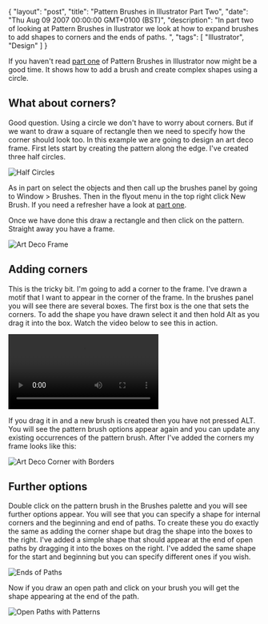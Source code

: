 {
  "layout": "post",
  "title": "Pattern Brushes in Illustrator Part Two",
  "date": "Thu Aug 09 2007 00:00:00 GMT+0100 (BST)",
  "description": "In part two of looking at Pattern Brushes in Ilustrator we look at how to expand brushes to add shapes to corners and the ends of paths. ",
  "tags": [
    "Illustrator",
    "Design"
  ]
}

If you haven't read [part one][1] of Pattern Brushes in Illustrator now might be a good time. It shows how to add a brush and create complex shapes using a circle.

## What about corners?

Good question. Using a circle we don't have to worry about corners. But if we want to draw a square of rectangle then we need to specify how the corner should look too. In this example we are going to design an art deco frame. First lets start by creating the pattern along the edge. I've created three half circles.

![Half Circles][2] 

As in part on select the objects and then call up the brushes panel by going to Window > Brushes. Then in the flyout menu in the top right click New Brush. If you need a refresher have a look at [part one][1].

Once we have done this draw a rectangle and then click on the pattern. Straight away you have a frame. 

![Art Deco Frame][3] 

## Adding corners

This is the tricky bit. I'm going to add a corner to the frame. I've drawn a motif that I want to appear in the corner of the frame. In the brushes panel you will see there are several boxes. The first box is the one that sets the corners. To add the shape you have drawn select it and then hold Alt as you drag it into the box. Watch the video below to see this in action. 

<video controls>
  <source src="/movies/mp4/border_movie.mp4" type='video/mp4; codecs="avc1.42E01E, mp4a.40.2"' />
  <source src="/movies/ogv/border_movie.ogv" type='video/ogg; codecs="theora, vorbis"' />
  To view this video you need the latest version of <a href="http://www.apple.com/safari/">Safari</a>, <a href="http://www.mozilla.com/firefox/">Firefox</a> or <a href="http://www.google.com/chrome">Chrome</a>. Alterantively download the videos and watch them offline. <a href="/movies/mp4/border_movie.mp4">Windows / Mac (mp4)</a>, <a href="/movies/ogv/border_movie.ogv">Linux (ogv)</a>
</video>

If you drag it in and a new brush is created then you have not pressed ALT. You will see the pattern brush options appear again and you can update any existing occurrences of the pattern brush. After I've added the corners my frame looks like this: 

![Art Deco Corner with Borders][4] 

## Further options

Double click on the pattern brush in the Brushes palette and you will see further options appear. You will see that you can specify a shape for internal corners and the beginning and end of paths. To create these you do exactly the same as adding the corner shape but drag the shape into the boxes to the right. I've added a simple shape that should appear at the end of open paths by dragging it into the boxes on the right. I've added the same shape for the start and beginning but you can specify different ones if you wish.

![Ends of Paths][5] 

Now if you draw an open path and click on your brush you will get the shape appearing at the end of the path.

![Open Paths with Patterns][6]

 [1]: http://www.shapeshed.com/journal/pattern_brushes_in_illustrator_part_one/
 [2]: http://shapeshed.com/images/articles/half_circles.jpg 
 [3]: http://shapeshed.com/images/articles/art_deco_frame.jpg 
 [4]: http://shapeshed.com/images/articles/border_with_corners.jpg 
 [5]: http://shapeshed.com/images/articles/ends_of_paths_patterns.jpg 
 [6]: http://shapeshed.com/images/articles/path_with_pattern.jpg 
